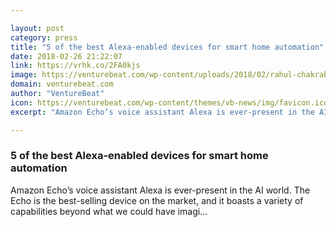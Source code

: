 ```yaml
---

layout: post
category: press
title: "5 of the best Alexa-enabled devices for smart home automation"
date: 2018-02-26 21:22:07
link: https://vrhk.co/2FA0kjs
image: https://venturebeat.com/wp-content/uploads/2018/02/rahul-chakraborty-556155-unsplash-e1519412077498.jpg?fit=1200%2C900&strip=all
domain: venturebeat.com
author: "VentureBeat"
icon: https://venturebeat.com/wp-content/themes/vb-news/img/favicon.ico
excerpt: "Amazon Echo’s voice assistant Alexa is ever-present in the AI world. The Echo is the best-selling device on the market, and it boasts a variety of capabilities beyond what we could have imagi…"

---
```


### 5 of the best Alexa-enabled devices for smart home automation

Amazon Echo’s voice assistant Alexa is ever-present in the AI world. The Echo is the best-selling device on the market, and it boasts a variety of capabilities beyond what we could have imagi…